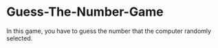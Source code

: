 # Guess-The-Number-Game
 In this game, you have to guess the number that the computer randomly selected.
